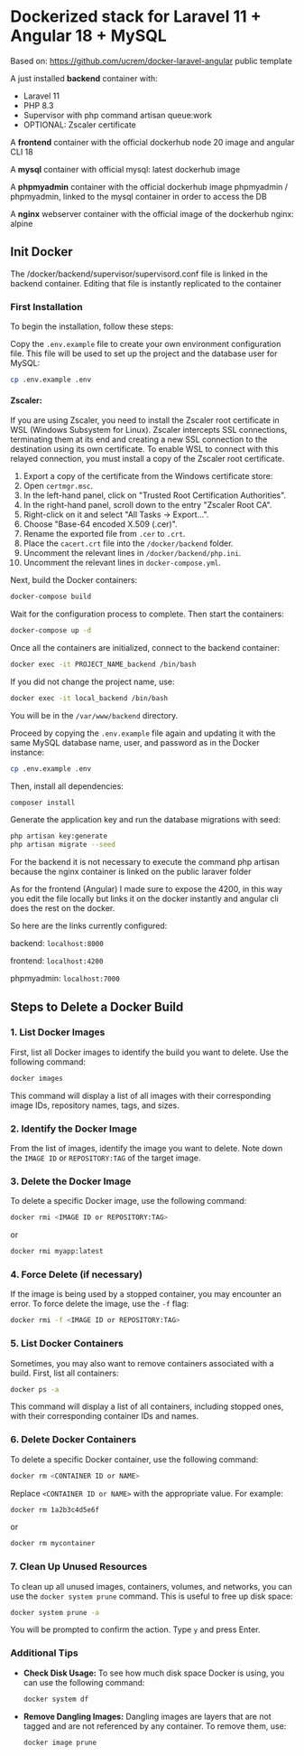 # Dockerized stack for Laravel 11 + Angular 18 + MySQL

Based on: https://github.com/ucrem/docker-laravel-angular public template

A just installed **backend** container with:
* Laravel 11 
* PHP 8.3
* Supervisor with php command artisan queue:work
* OPTIONAL: Zscaler certificate

A **frontend** container with the official dockerhub node 20 image and angular CLI 18

A **mysql** container with official mysql: latest dockerhub image

A **phpmyadmin** container with the official dockerhub image phpmyadmin / phpmyadmin, linked to the mysql container in order to access the DB

A **nginx** webserver container with the official image of the dockerhub nginx: alpine

## Init Docker

The /docker/backend/supervisor/supervisord.conf file is linked in the backend container. Editing that file is instantly replicated to the container

### First Installation

To begin the installation, follow these steps:

Copy the `.env.example` file to create your own environment configuration file. This file will be used to set up the project and the database user for MySQL:

   ```sh
   cp .env.example .env
   ```

#### Zscaler:

If you are using Zscaler, you need to install the Zscaler root certificate in WSL (Windows Subsystem for Linux). Zscaler intercepts SSL connections, terminating them at its end and creating a new SSL connection to the destination using its own certificate. To enable WSL to connect with this relayed connection, you must install a copy of the Zscaler root certificate.

1. Export a copy of the certificate from the Windows certificate store:
2. Open `certmgr.msc`.
3. In the left-hand panel, click on "Trusted Root Certification Authorities".
4. In the right-hand panel, scroll down to the entry "Zscaler Root CA".
5. Right-click on it and select "All Tasks -> Export...".
6. Choose "Base-64 encoded X.509 (.cer)".
7. Rename the exported file from `.cer` to `.crt`.
8. Place the `cacert.crt` file into the `/docker/backend` folder.
9. Uncomment the relevant lines in `/docker/backend/php.ini`.
10. Uncomment the relevant lines in `docker-compose.yml`.

Next, build the Docker containers:

```sh
docker-compose build
```

Wait for the configuration process to complete. Then start the containers:

```sh
docker-compose up -d
```

Once all the containers are initialized, connect to the backend container:

```sh
docker exec -it PROJECT_NAME_backend /bin/bash
```

If you did not change the project name, use:

```sh
docker exec -it local_backend /bin/bash
```

You will be in the `/var/www/backend` directory.

Proceed by copying the `.env.example` file again and updating it with the same MySQL database name, user, and password as in the Docker instance:

```sh
cp .env.example .env
```

Then, install all dependencies:

```sh
composer install
```

Generate the application key and run the database migrations with seed:

```sh
php artisan key:generate
php artisan migrate --seed
```


For the backend it is not necessary to execute the command php artisan because the nginx container is linked on the public laraver folder

As for the frontend (Angular) I made sure to expose the 4200, in this way you edit the file locally but links it on the docker instantly and angular cli does the rest on the docker.

So here are the links currently configured:

backend: `localhost:8000`

frontend: `localhost:4200`

phpmyadmin: `localhost:7000`


## Steps to Delete a Docker Build

### 1. List Docker Images

First, list all Docker images to identify the build you want to delete. Use the following command:

```sh
docker images
```

This command will display a list of all images with their corresponding image IDs, repository names, tags, and sizes.

### 2. Identify the Docker Image

From the list of images, identify the image you want to delete. Note down the `IMAGE ID` or `REPOSITORY:TAG` of the target image.

### 3. Delete the Docker Image

To delete a specific Docker image, use the following command:

```sh
docker rmi <IMAGE ID or REPOSITORY:TAG>
```
or

```sh
docker rmi myapp:latest
```

### 4. Force Delete (if necessary)

If the image is being used by a stopped container, you may encounter an error. To force delete the image, use the `-f` flag:

```sh
docker rmi -f <IMAGE ID or REPOSITORY:TAG>
```

### 5. List Docker Containers

Sometimes, you may also want to remove containers associated with a build. First, list all containers:

```sh
docker ps -a
```

This command will display a list of all containers, including stopped ones, with their corresponding container IDs and names.

### 6. Delete Docker Containers

To delete a specific Docker container, use the following command:

```sh
docker rm <CONTAINER ID or NAME>
```

Replace `<CONTAINER ID or NAME>` with the appropriate value. For example:

```sh
docker rm 1a2b3c4d5e6f
```

or

```sh
docker rm mycontainer
```

### 7. Clean Up Unused Resources

To clean up all unused images, containers, volumes, and networks, you can use the `docker system prune` command. This is useful to free up disk space:

```sh
docker system prune -a
```

You will be prompted to confirm the action. Type `y` and press Enter.

### Additional Tips

- **Check Disk Usage:** To see how much disk space Docker is using, you can use the following command:

  ```sh
  docker system df
  ```

- **Remove Dangling Images:** Dangling images are layers that are not tagged and are not referenced by any container. To remove them, use:

  ```sh
  docker image prune
  ```

